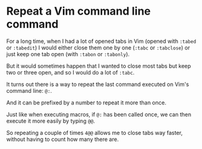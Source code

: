 # Repeat a Vim command line command

For a long time, when I had a lot of opened tabs in Vim (opened with `:tabed`
or `:tabedit`)
I would either close them one by one (`:tabc` or `:tabclose`) or just keep one
tab open (with `:tabon` or `:tabonly`).

But it would sometimes happen that I wanted to close most tabs but keep two or
three open, and so I would do a lot of `:tabc`.

It turns out there is a way to repeat the last command executed on Vim's command
line: `@:`.

And it can be prefixed by a number to repeat it more than once.

Just like when executing macros, if `@:` has been called once, we can then
execute it more easily by typing `@@`.

So repeating a couple of times `4@@` allows me to close tabs way faster,
without having to count how many there are.

